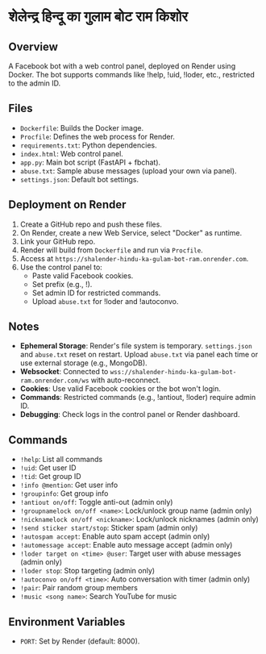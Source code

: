 # शेलेन्द्र हिन्दू का गुलाम बोट राम किशोर

## Overview
A Facebook bot with a web control panel, deployed on Render using Docker. The bot supports commands like !help, !uid, !loder, etc., restricted to the admin ID.

## Files
- `Dockerfile`: Builds the Docker image.
- `Procfile`: Defines the web process for Render.
- `requirements.txt`: Python dependencies.
- `index.html`: Web control panel.
- `app.py`: Main bot script (FastAPI + fbchat).
- `abuse.txt`: Sample abuse messages (upload your own via panel).
- `settings.json`: Default bot settings.

## Deployment on Render
1. Create a GitHub repo and push these files.
2. On Render, create a new Web Service, select "Docker" as runtime.
3. Link your GitHub repo.
4. Render will build from `Dockerfile` and run via `Procfile`.
5. Access at `https://shalender-hindu-ka-gulam-bot-ram.onrender.com`.
6. Use the control panel to:
   - Paste valid Facebook cookies.
   - Set prefix (e.g., !).
   - Set admin ID for restricted commands.
   - Upload `abuse.txt` for !loder and !autoconvo.

## Notes
- **Ephemeral Storage**: Render's file system is temporary. `settings.json` and `abuse.txt` reset on restart. Upload `abuse.txt` via panel each time or use external storage (e.g., MongoDB).
- **Websocket**: Connected to `wss://shalender-hindu-ka-gulam-bot-ram.onrender.com/ws` with auto-reconnect.
- **Cookies**: Use valid Facebook cookies or the bot won't login.
- **Commands**: Restricted commands (e.g., !antiout, !loder) require admin ID.
- **Debugging**: Check logs in the control panel or Render dashboard.

## Commands
- `!help`: List all commands
- `!uid`: Get user ID
- `!tid`: Get group ID
- `!info @mention`: Get user info
- `!groupinfo`: Get group info
- `!antiout on/off`: Toggle anti-out (admin only)
- `!groupnamelock on/off <name>`: Lock/unlock group name (admin only)
- `!nicknamelock on/off <nickname>`: Lock/unlock nicknames (admin only)
- `!send sticker start/stop`: Sticker spam (admin only)
- `!autospam accept`: Enable auto spam accept (admin only)
- `!automessage accept`: Enable auto message accept (admin only)
- `!loder target on <time> @user`: Target user with abuse messages (admin only)
- `!loder stop`: Stop targeting (admin only)
- `!autoconvo on/off <time>`: Auto conversation with timer (admin only)
- `!pair`: Pair random group members
- `!music <song name>`: Search YouTube for music

## Environment Variables
- `PORT`: Set by Render (default: 8000).
